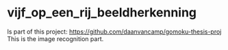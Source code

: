 # vijf_op_een_rij_beeldherkenning
Is part of this project: https://github.com/daanvancamp/gomoku-thesis-proj
This is the image recognition part.
